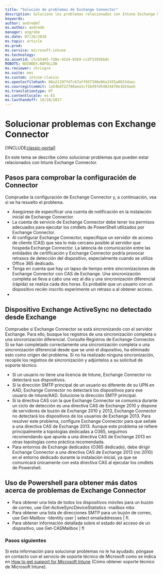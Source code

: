 ```yaml
---
title: "Solución de problemas de Exchange Connector"
description: Solucione los problemas relacionados con Intune Exchange Connector.
keywords: 
author: andredm7
ms.author: andredm
manager: angrobe
ms.date: 07/26/2016
ms.topic: article
ms.prod: 
ms.service: microsoft-intune
ms.technology: 
ms.assetid: c5cb5465-fd8e-4524-83b9-ccdf3393b6dc
ROBOTS: NOINDEX,NOFOLLOW
ms.reviewer: chrisgre
ms.suite: ems
ms.custom: intune-classic
ms.openlocfilehash: 08a21197fd7c67aff037396e86a1555a8033daac
ms.sourcegitcommit: 1a54bdf22786aea1cf1b497d54024470e1024aeb
ms.translationtype: HT
ms.contentlocale: es-ES
ms.lasthandoff: 10/10/2017
---
```

# <a name="troubleshoot-the-exchange-connector"></a>Solucionar problemas con Exchange Connector

[!INCLUDE[classic-portal](../includes/classic-portal.md)]

En este tema se describe cómo solucionar problemas que pueden estar relacionados con Intune Exchange Connector.

## <a name="steps-for-checking-the-connector-configuration"></a>Pasos para comprobar la configuración de Connector 

Compruebe la configuración de Exchange Connector y, a continuación, vea si se ha resuelto el problema.

- Asegúrese de especificar una cuenta de notificación en la instalación inicial de Exchange Connector.
- La cuenta de servicio de Exchange Connector debe tener los permisos adecuados para ejecutar los cmdlets de PowerShell utilizados por Exchange Connector.
- Al configurar Exchange Connector, especifique un servidor de acceso de cliente (CAS) que sea lo más cercano posible al servidor que hospeda Exchange Connector. La latencia de comunicación entre las entidades de certificación y Exchange Connector podría provocar retrasos de detección del dispositivo, especialmente cuando se utiliza Office 365 dedicado.
- Tenga en cuenta que hay un lapso de tiempo entre sincronizaciones de Exchange Connector con CAS de Exchange. Una sincronización completa se lleva a cabo una vez al día y una sincronización diferencial (rápida) se realiza cada dos horas. Es probable que un usuario con un dispositivo recién inscrito experimente un retraso a al obtener acceso.
- 
## <a name="exchange-activesync-device-not-discovered-from-exchange"></a>Dispositivo Exchange ActiveSync no detectado desde Exchange
Compruebe si Exchange Connector se está sincronizando con el servidor Exchange. Para ello, busque los registros de una sincronización completa o una sincronización diferencial. Consulte Registros de Exchange Connector. Si se han completado correctamente una sincronización completa o una sincronización diferencial desde que se unió el dispositivo, ha eliminado esto como origen del problema. Si no ha realizado ninguna sincronización, recopile los registros de sincronización y adjúntelos a su solicitud de soporte técnico.

- Si un usuario no tiene una licencia de Intune, Exchange Connector no detectará sus dispositivos.
- Si la dirección SMTP principal de un usuario es diferente de su UPN en AAD, Exchange Connector no detectará los dispositivos para ese usuario de Intune/AAD. Solucione la dirección SMTP principal.
- Si la directiva CAS con la que Exchange Connector se comunica durante un ciclo de detección es una directiva CAS de Exchange 2010 y dispone de servidores de buzón de Exchange 2010 y 2013, Exchange Connector no detectará los dispositivos de los usuarios de Exchange 2013. Para resolver este problema, configure Exchange Connector para que señale a una directiva CAS de Exchange 2013.  Aunque este problema se refiere principalmente a topologías dedicadas a O365, seguimos recomendando que apunte a una directiva CAS de Exchange 2013 en otras topologías como práctica recomendada.
- Para entornos de Exchange dedicados (O365 dedicado), debe dirigir Exchange Connector a una directiva CAS de Exchange 2013 (no 2010) en el entorno dedicado durante la instalación inicial, ya que se comunicará únicamente con esta directiva CAS al ejecutar los cmdlets de Powershell.


## <a name="using-powershell-to-get-more-data-on-exchange-connector-issues"></a>Uso de Powershell para obtener más datos acerca de problemas de Exchange Connector
- Para obtener una lista de todos los dispositivos móviles para un buzón de correo, use Get-ActiveSyncDeviceStatistics -mailbox mbx
- Para obtener una lista de direcciones SMTP para un buzón de correo, use Get-Mailbox -Identity user | select emailaddresses | fl.
- Para obtener información detallada sobre el estado del acceso de un dispositivo, use Get-CASMailbox <upn> | fl

### <a name="next-steps"></a>Pasos siguientes
Si esta información para solucionar problemas no le ha ayudado, póngase en contacto con el servicio de soporte técnico de Microsoft como se indica en [How to get support for Microsoft Intune](how-to-get-support-for-microsoft-intune.md) (Cómo obtener soporte técnico de Microsoft Intune).

